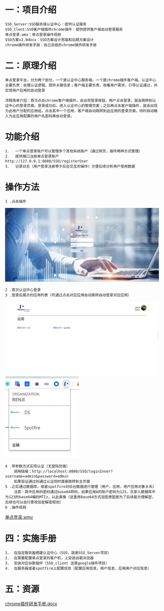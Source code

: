 # 一：项目介绍
	SSO_Server:SSO服务端认证中心：提供认证服务
	SSO_Clent:SSO客户端插件chrome插件：提供提供客户端自动登录服务
	单点登录.wmv：单点登录操作视频
	SSO方案v2.0docx：SSO方案设计思路和后期方案设计
	chrome插件研发手册：自己总结的chrome插件研发手册
# 二：原理介绍
	单点登录平台，分为两个部分，一个是认证中心服务端，一个是chrome插件客户端。认证中心主要负责：处理认证逻辑，提供关键信息；客户端主要负责，收集用户需求，引导认证通过，并实现用户应用的自动登录

	流程简单介绍：首次点击chrome客户端插件，会出现登录按钮，用户点击登录，就会跳转到认证中心的登录页面，登录成功后，进入认证中心的管理页面；之后再点击客户端插件，就会出现为此用户分配的应用组，点击其中一个应用，客户端自动跳转到此应用的登录页面，同时自动输入为此应用配置的用户名密码再自动登录。
# 功能介绍
	1．	一个单点登录账户可以管理多个其他系统账户（通过网页，插件两种方式管理）
	2．	提供接口注册单点登录账户
	http://127.0.0.1:8080/SSO/registerUser
	3．	记录日志（用户登录注册等于后台交互的操作）方便后续分析用户使用数据
# 操作方法
	1 .点击插件

![SSO1.png](https://github.com/JiPingWangPKI/SSO/raw/master/resource/SSO1.png)

	2 .首次认证中心登录
	3 .登录后展示的应用列表（可通过点击对应应用自动跳转自动登录对应应用）

![SSO2.png](https://github.com/JiPingWangPKI/SSO/raw/master/resource/SSO2.png)
![SSO3.png](https://github.com/JiPingWangPKI/SSO/raw/master/resource/SSO3.png)

	4 .带参数方式实现认证（无登陆页面）
		调用链接：http://localhost:8080/SSO/loginInner?username=admin&password=admin
		如果验证通过则通过认证同时直接跳转到主页面
	5 .之后通过数据库，或者spotfire对后台数据进行管理（用户，应用，用户应用对象关系）
		注意：其中应用的密码通过base64转码，如果应用A的账户密码为123，怎录入数据库中为123的base64编码MTIz，以此类推（这里用base64方式加密原因是为了后续能方便解密，后续也可以自行更改加密解密规则）
	6 .操作视频
[单点登录.wmv](https://github.com/JiPingWangPKI/SSO/blob/master/resource/单点登录.wmv)
# 四：实施手册
	1.	在指定服务器搭建认证中心（SSO，就是SSO_Server项目）
	2.	在需要配置单点登录的客户机，上安装谷歌浏览器
	3.	安装对应谷歌插件（SSO_client 这是google插件项目）
	4.	在服务器或者spotfire上配置信息（配置应用信息，用户信息，应用用户对应信息）
# 五：资源
[chrome插件研发手册.docx](https://github.com/JiPingWangPKI/SSO/blob/master/resource/chrome插件研发手册.docx)



